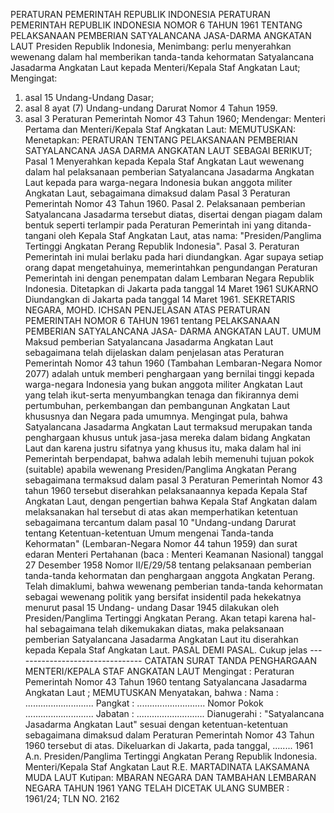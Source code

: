  PERATURAN PEMERINTAH REPUBLIK INDONESIA PERATURAN PEMERINTAH REPUBLIK INDONESIA NOMOR 6 TAHUN 1961 TENTANG PELAKSANAAN PEMBERIAN SATYALANCANA JASA-DARMA ANGKATAN LAUT Presiden Republik Indonesia,
Menimbang:
 perlu menyerahkan wewenang dalam hal memberikan tanda-tanda kehormatan Satyalancana Jasadarma Angkatan Laut kepada Menteri/Kepala Staf Angkatan Laut;
Mengingat:

1. asal 15 Undang-Undang Dasar;
2. asal 8 ayat (7) Undang-undang Darurat Nomor 4 Tahun 1959.
3. asal 3 Peraturan Pemerintah Nomor 43 Tahun 1960; Mendengar: Menteri Pertama dan Menteri/Kepala Staf Angkatan Laut:
MEMUTUSKAN:
 Menetapkan: PERATURAN TENTANG PELAKSANAAN PEMBERIAN SATYALANCANA JASA DARMA ANGKATAN LAUT SEBAGAI BERIKUT;
Pasal 1
Menyerahkan kepada Kepala Staf Angkatan Laut wewenang dalam hal pelaksanaan pemberian Satyalancana Jasadarma Angkatan Laut kepada para warga-negara Indonesia bukan anggota militer Angkatan Laut, sebagaimana dimaksud dalam Pasal 3 Peraturan Pemerintah Nomor 43 Tahun 1960. Pasal 2. Pelaksanaan pemberian Satyalancana Jasadarma tersebut diatas, disertai dengan piagam dalam bentuk seperti terlampir pada Peraturan Pemerintah ini yang ditanda- tangani oleh Kepala Staf Angkatan Laut, atas nama: "Presiden/Panglima Tertinggi Angkatan Perang Republik Indonesia". Pasal 3. Peraturan Pemerintah ini mulai berlaku pada hari diundangkan. Agar supaya setiap orang dapat mengetahuinya, memerintahkan pengundangan Peraturan Pemerintah ini dengan penempatan dalam Lembaran Negara Republik Indonesia. Ditetapkan di Jakarta pada tanggal 14 Maret 1961 SUKARNO Diundangkan di Jakarta pada tanggal 14 Maret 1961. SEKRETARIS NEGARA, MOHD. ICHSAN PENJELASAN ATAS PERATURAN PEMERINTAH NOMOR 6 TAHUN 1961 tentang PELAKSANAAN PEMBERIAN SATYALANCANA JASA- DARMA ANGKATAN LAUT. UMUM Maksud pemberian Satyalancana Jasadarma Angkatan Laut sebagaimana telah dijelaskan dalam penjelasan atas Peraturan Pemerintah Nomor 43 tahun 1960 (Tambahan Lembaran-Negara Nomor 2077) adalah untuk memberi penghargaan yang bernilai tinggi kepada warga-negara Indonesia yang bukan anggota militer Angkatan Laut yang telah ikut-serta menyumbangkan tenaga dan fikirannya demi pertumbuhan, perkembangan dan pembangunan Angkatan Laut khususnya dan Negara pada umumnya. Mengingat pula, bahwa Satyalancana Jasadarma Angkatan Laut termaksud merupakan tanda penghargaan khusus untuk jasa-jasa mereka dalam bidang Angkatan Laut dan karena justru sifatnya yang khusus itu, maka dalam hal ini Pemerintah berpendapat, bahwa adalah lebih memenuhi tujuan pokok (suitable) apabila wewenang Presiden/Panglima Angkatan Perang sebagaimana termaksud dalam pasal 3 Peraturan Pemerintah Nomor 43 tahun 1960 tersebut diserahkan pelaksanaannya kepada Kepala Staf Angkatan Laut, dengan pengertian bahwa Kepala Staf Angkatan dalam melaksanakan hal tersebut di atas akan memperhatikan ketentuan sebagaimana tercantum dalam pasal 10 "Undang-undang Darurat tentang Ketentuan-ketentuan Umum mengenai Tanda-tanda Kehormatan" (Lembaran-Negara Nomor 44 tahun 1959) dan surat edaran Menteri Pertahanan (baca : Menteri Keamanan Nasional) tanggal 27 Desember 1958 Nomor II/E/29/58 tentang pelaksanaan pemberian tanda-tanda kehormatan dan penghargaan anggota Angkatan Perang. Telah dimaklumi, bahwa wewenang pemberian tanda-tanda kehormatan sebagai wewenang politik yang bersifat insidentil pada hekekatnya menurut pasal 15 Undang- undang Dasar 1945 dilakukan oleh Presiden/Panglima Tertinggi Angkatan Perang. Akan tetapi karena hal-hal sebagaimana telah dikemukakan diatas, maka pelaksanaan pemberian Satyalancana Jasadarma Angkatan Laut itu diserahkan kepada Kepala Staf Angkatan Laut. PASAL DEMI PASAL. Cukup jelas -------------------------------- CATATAN SURAT TANDA PENGHARGAAN MENTERI/KEPALA STAF ANGKATAN LAUT
Mengingat :
 Peraturan Pemerintah Nomor 43 Tahun 1960 tentang Satyalancana Jasadarma Angkatan Laut ; MEMUTUSKAN Menyatakan, bahwa : Nama :
........................... Pangkat :
........................... Nomor Pokok ........................... Jabatan :
........................... Dianugerahi : "Satyalancana Jasadarma Angkatan Laut" sesuai dengan ketentuan-ketentuan sebagaimana dimaksud dalam Peraturan Pemerintah Nomor 43 Tahun 1960 tersebut di atas. Dikeluarkan di Jakarta, pada tanggal, ........ 1961 A.n. Presiden/Panglima Tertinggi Angkatan Perang Republik Indonesia. Menteri/Kepala Staf Angkatan Laut R.E. MARTADINATA LAKSAMANA MUDA LAUT Kutipan: MBARAN NEGARA DAN TAMBAHAN LEMBARAN NEGARA TAHUN 1961 YANG TELAH DICETAK ULANG SUMBER : 1961/24; TLN NO. 2162